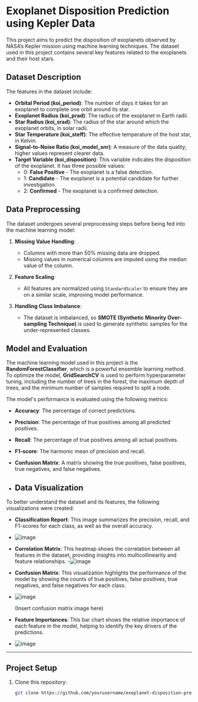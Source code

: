 # Exoplanet Disposition Prediction using Kepler Data

This project aims to predict the disposition of exoplanets observed by NASA’s Kepler mission using machine learning techniques. The dataset used in this project contains several key features related to the exoplanets and their host stars. 

## Dataset Description

The features in the dataset include:

- **Orbital Period (koi_period)**: The number of days it takes for an exoplanet to complete one orbit around its star.
- **Exoplanet Radius (koi_prad)**: The radius of the exoplanet in Earth radii.
- **Star Radius (koi_srad)**: The radius of the star around which the exoplanet orbits, in solar radii.
- **Star Temperature (koi_steff)**: The effective temperature of the host star, in Kelvin.
- **Signal-to-Noise Ratio (koi_model_snr)**: A measure of the data quality; higher values represent clearer data.
- **Target Variable (koi_disposition)**: This variable indicates the disposition of the exoplanet. It has three possible values:
  - 0: **False Positive** - The exoplanet is a false detection.
  - 1: **Candidate** - The exoplanet is a potential candidate for further investigation.
  - 2: **Confirmed** - The exoplanet is a confirmed detection.

## Data Preprocessing

The dataset undergoes several preprocessing steps before being fed into the machine learning model:

1. **Missing Value Handling**: 
   - Columns with more than 50% missing data are dropped.
   - Missing values in numerical columns are imputed using the median value of the column.
   
2. **Feature Scaling**: 
   - All features are normalized using `StandardScaler` to ensure they are on a similar scale, improving model performance.
   
3. **Handling Class Imbalance**: 
   - The dataset is imbalanced, so **SMOTE (Synthetic Minority Over-sampling Technique)** is used to generate synthetic samples for the under-represented classes.

## Model and Evaluation

The machine learning model used in this project is the **RandomForestClassifier**, which is a powerful ensemble learning method. To optimize the model, **GridSearchCV** is used to perform hyperparameter tuning, including the number of trees in the forest, the maximum depth of trees, and the minimum number of samples required to split a node.

The model's performance is evaluated using the following metrics:
- **Accuracy**: The percentage of correct predictions.
- **Precision**: The percentage of true positives among all predicted positives.
- **Recall**: The percentage of true positives among all actual positives.
- **F1-score**: The harmonic mean of precision and recall.
- **Confusion Matrix**: A matrix showing the true positives, false positives, true negatives, and false negatives.

- ## Data Visualization

To better understand the dataset and its features, the following visualizations were created:

- **Classification Report**: This image summarizes the precision, recall, and F1-scores for each class, as well as the overall accuracy.
- ![image](https://github.com/user-attachments/assets/625c816c-03d9-43ea-b1a4-d1c43c2add0d)

- **Correlation Matrix**: This heatmap shows the correlation between all features in the dataset, providing insights into multicollinearity and feature relationships.
-![image](https://github.com/user-attachments/assets/7d5a3f11-3a54-497f-875e-07e9a245787e)



- **Confusion Matrix**: This visualization highlights the performance of the model by showing the counts of true positives, false positives, true negatives, and false negatives for each class.
- ![image](https://github.com/user-attachments/assets/e8b4ff52-102b-4a40-9952-136e25075292)


  (Insert confusion matrix image here)

- **Feature Importances**: This bar chart shows the relative importance of each feature in the model, helping to identify the key drivers of the predictions.
- ![image](https://github.com/user-attachments/assets/963ee4b1-294e-4441-aeb8-e8fc5d544d8c)

---

## Project Setup

1. Clone this repository:
   ```bash
   git clone https://github.com/yourusername/exoplanet-disposition-prediction.git

